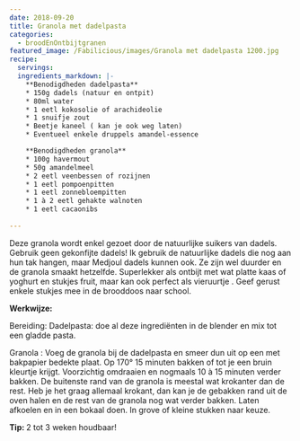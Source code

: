```yaml
---
date: 2018-09-20
title: Granola met dadelpasta
categories:
  - broodEnOntbijtgranen
featured_image: /Fabilicious/images/Granola met dadelpasta 1200.jpg
recipe:
  servings:
  ingredients_markdown: |-
    **Benodigdheden dadelpasta**
    * 150g dadels (natuur en ontpit)
    * 80ml water
    * 1 eetl kokosolie of arachideolie
    * 1 snuifje zout
    * Beetje kaneel ( kan je ook weg laten)
    * Eventueel enkele druppels amandel-essence

    **Benodigdheden granola**
    * 100g havermout
    * 50g amandelmeel
    * 2 eetl veenbessen of rozijnen
    * 1 eetl pompoenpitten
    * 1 eetl zonnebloempitten
    * 1 à 2 eetl gehakte walnoten
    * 1 eetl cacaonibs
     
---
```

Deze granola wordt enkel gezoet door de natuurlijke suikers van dadels.
Gebruik geen gekonfijte dadels! Ik gebruik de natuurlijke dadels die nog aan hun tak hangen, maar Medjoul dadels kunnen ook. Ze zijn wel duurder en de granola smaakt  hetzelfde.
Superlekker als ontbijt met wat platte kaas of yoghurt en stukjes fruit,  maar kan ook perfect als vieruurtje .
Geef gerust enkele stukjes mee in de brooddoos naar school.

<!--more-->

<b>Werkwijze: </b>

Bereiding:
Dadelpasta: doe al deze ingrediënten in de blender en mix tot een gladde pasta.

Granola :
Voeg de granola bij de dadelpasta en smeer dun uit op een met bakpapier bedekte plaat.
Op 170° 15 minuten bakken of tot je een bruin kleurtje krijgt.
Voorzichtig omdraaien en nogmaals 10 à 15 minuten verder bakken. De buitenste rand van de granola is meestal wat krokanter dan de rest.
Heb je het graag allemaal krokant, dan kan je de gebakken rand uit de oven halen en de rest van de granola nog wat verder bakken. Laten afkoelen en in een bokaal doen. In grove of kleine stukken naar keuze.



<b>Tip: </b>
2 tot 3 weken houdbaar!
